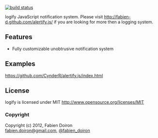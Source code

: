 [![build status](https://secure.travis-ci.org/fabien-d/alertify.js.png)](http://travis-ci.org/fabien-d/alertify.js)

logify JavaScript notification system.
Please visit http://fabien-d.github.com/alertify.js/ if you are looking for more then a logging system.

## Features

* Fully customizable unobtrusive notification system

## Examples

https://github.com/CynderR/alertify.js/index.html


## License

logify is licensed under MIT http://www.opensource.org/licenses/MIT

### Copyright

Copyright (c) 2012, Fabien Doiron  
<fabien.doiron@gmail.com>, [@fabien_doiron](http://twitter.com/fabien_doiron)
